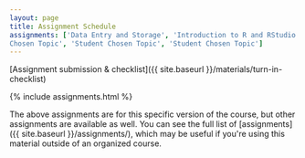 ```yaml
---
layout: page
title: Assignment Schedule
assignments: ['Data Entry and Storage', 'Introduction to R and RStudio', 'Working with Data', 'Data Visualization', 'Working with Spatial Data', 'Programming Fundamentals 1', 'Programming Fundamentals 2', 'The Carpentries Instructional Techniques', 'Student
Chosen Topic', 'Student Chosen Topic', 'Student Chosen Topic']
---
```


[Assignment submission & checklist]({{ site.baseurl }}/materials/turn-in-checklist)

{% include assignments.html %}

The above assignments are for this specific version of the course, but other
assignments are available as well. You can see the full list of
[assignments]({{ site.baseurl }}/assignments/), which may be useful if you're using this material
outside of an organized course.

<!-- Schedule Management
- Update the `assignments:` list with `title:` from `assignments/` files.
- Add 'Template' to `assignments:` to view the course template from `docs/`.
- The remaining content should be left AS IS.
-->
